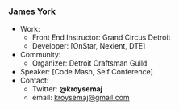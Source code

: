 ### James York

- Work:
  - Front End Instructor: Grand Circus Detroit
  - Developer: [OnStar, Nexient, DTE]
- Community:
  - Organizer: Detroit Craftsman Guild
- Speaker: [Code Mash, Self Conference]
- Contact:
  - Twitter: **@kroysemaj**
  - email: kroysemaj@gmail.com
